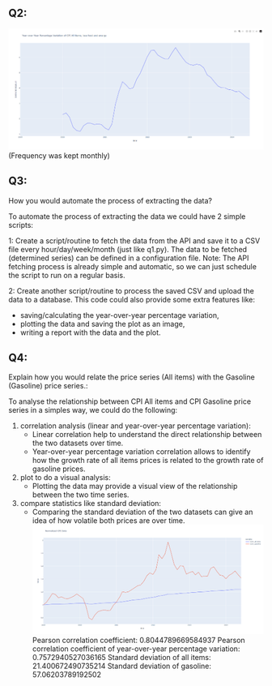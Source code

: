 ## Q2:
![Q2 Output](q2_output.png)
(Frequency was kept monthly)

## Q3:
How you would automate the process of extracting the data?

To automate the process of extracting the data we could have 2 simple scripts:

1: Create a script/routine to fetch the data from the API and save it to a CSV file every hour/day/week/month (just like q1.py).
The data to be fetched (determined series) can be defined in a configuration file.
Note: The API fetching process is already simple and automatic, so we can just schedule the script to run on a regular basis.

2: Create another script/routine to process the saved CSV and upload the data to a database.
This code could also provide some extra features like:
- saving/calculating the year-over-year percentage variation,
- plotting the data and saving the plot as an image,
- writing a report with the data and the plot.

## Q4:
Explain how you would relate the price series (All items) with the Gasoline (Gasoline) price series.:

To analyse the relationship between CPI All items and CPI Gasoline price series in a simples way, we could do the following:
1. correlation analysis (linear and year-over-year percentage variation):
   - Linear correlation help to understand the direct relationship between the two datasets over time.
   - Year-over-year percentage variation correlation allows to identify how the growth rate of all items prices is related to the growth rate of gasoline prices.
2. plot to do a visual analysis:
   - Plotting the data may provide a visual view of the relationship between the two time series.
3. compare statistics like standard deviation:
   - Comparing the standard deviation of the two datasets can give an idea of how volatile both prices are over time.
![Q4 Output](q4_output.png)
Pearson correlation coefficient: 0.8044789669584937
Pearson correlation coefficient of year-over-year percentage variation: 0.7572940527036165
Standard deviation of all items: 21.400672490735214
Standard deviation of gasoline: 57.06203789192502
